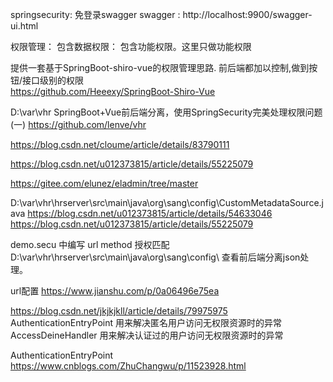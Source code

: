 springsecurity: 免登录swagger
swagger : http://localhost:9900/swagger-ui.html

权限管理：
    包含数据权限：
    包含功能权限。这里只做功能权限
    

提供一套基于SpringBoot-shiro-vue的权限管理思路.
前后端都加以控制,做到按钮/接口级别的权限    
https://github.com/Heeexy/SpringBoot-Shiro-Vue    

D:\var\vhr
SpringBoot+Vue前后端分离，使用SpringSecurity完美处理权限问题(一)
https://github.com/lenve/vhr


https://blog.csdn.net/cloume/article/details/83790111

https://blog.csdn.net/u012373815/article/details/55225079

https://gitee.com/elunez/eladmin/tree/master


D:\var\vhr\hrserver\src\main\java\org\sang\config\CustomMetadataSource.java
https://blog.csdn.net/u012373815/article/details/54633046
https://blog.csdn.net/u012373815/article/details/55225079

demo.secu 中编写 url method 授权匹配
D:\var\vhr\hrserver\src\main\java\org\sang\config\ 查看前后端分离json处理。

url配置
https://www.jianshu.com/p/0a06496e75ea

https://blog.csdn.net/jkjkjkll/article/details/79975975
AuthenticationEntryPoint 用来解决匿名用户访问无权限资源时的异常
AccessDeineHandler 用来解决认证过的用户访问无权限资源时的异常

AuthenticationEntryPoint https://www.cnblogs.com/ZhuChangwu/p/11523928.html